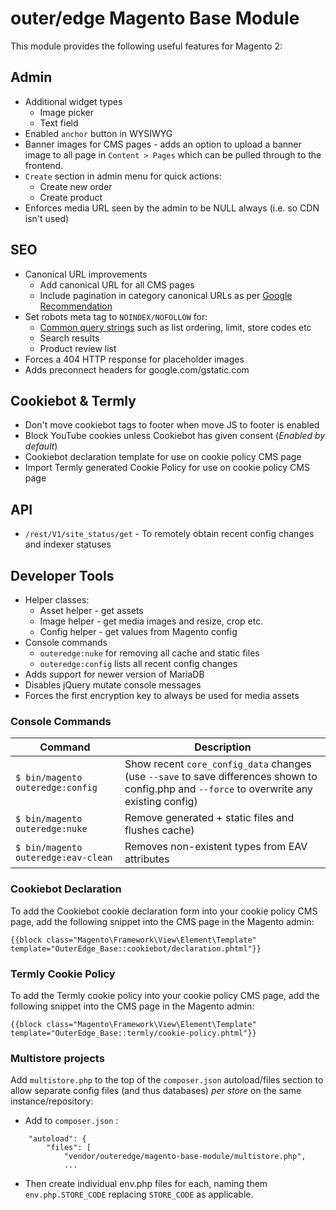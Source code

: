 # outer/edge Magento Base Module

This module provides the following useful features for Magento 2:

## Admin

* Additional widget types
  - Image picker
  - Text field
* Enabled `anchor` button in WYSIWYG
* Banner images for CMS pages - adds an option to upload a banner image to all page in `Content > Pages` which can be pulled through to the frontend.
* `Create` section in admin menu for quick actions:
  - Create new order
  - Create product
* Enforces media URL seen by the admin to be NULL always (i.e. so CDN isn't used)

## SEO

* Canonical URL improvements
  - Add canonical URL for all CMS pages
  - Include pagination in category canonical URLs as per [Google Recommendation](https://developers.google.com/search/docs/specialty/ecommerce/pagination-and-incremental-page-loading#use-urls-correctly)
* Set robots meta tag to `NOINDEX/NOFOLLOW` for:
  - [Common query strings](https://github.com/outeredge/magento-base-module/blob/master/Plugin/Robots.php#L10) such as list ordering, limit, store codes etc
  - Search results
  - Product review list
* Forces a 404 HTTP response for placeholder images
* Adds preconnect headers for google.com/gstatic.com

## Cookiebot & Termly

  - Don't move cookiebot tags to footer when move JS to footer is enabled
  - Block YouTube cookies unless Cookiebot has given consent (*Enabled by default*)
  - Cookiebot declaration template for use on cookie policy CMS page
  - Import Termly generated Cookie Policy for use on cookie policy CMS page

## API

 - `/rest/V1/site_status/get` - To remotely obtain recent config changes and indexer statuses

## Developer Tools

* Helper classes:
  - Asset helper - get assets
  - Image helper - get media images and resize, crop etc.
  - Config helper - get values from Magento config
* Console commands
  - `outeredge:nuke` for removing all cache and static files
  - `outeredge:config` lists all recent config changes
* Adds support for newer version of MariaDB
* Disables jQuery mutate console messages
* Forces the first encryption key to always be used for media assets

### Console Commands

| Command | Description |
|---|---|
| `$ bin/magento outeredge:config` | Show recent `core_config_data` changes (use `--save` to save differences shown to config.php and `--force` to overwrite any existing config) |
| `$ bin/magento outeredge:nuke`   | Remove generated + static files and flushes cache) |
| `$ bin/magento outeredge:eav-clean` | Removes non-existent types from EAV attributes |

### Cookiebot Declaration

To add the Cookiebot cookie declaration form into your cookie policy CMS page, add the following snippet into the CMS page in the Magento admin:

```
{{block class="Magento\Framework\View\Element\Template" template="OuterEdge_Base::cookiebot/declaration.phtml"}}
```

### Termly Cookie Policy

To add the Termly cookie policy into your cookie policy CMS page, add the following snippet into the CMS page in the Magento admin:

```
{{block class="Magento\Framework\View\Element\Template" template="OuterEdge_Base::termly/cookie-policy.phtml"}}
```

### Multistore projects

Add `multistore.php` to the top of the `composer.json` autoload/files section to allow separate config files (and thus databases) _per store_ on the same instance/repository:

* Add to `composer.json` :
```
    "autoload": {
        "files": [
            "vendor/outeredge/magento-base-module/multistore.php",
            ...
```

* Then create individual env.php files for each, naming them `env.php.STORE_CODE` replacing `STORE_CODE` as applicable.
